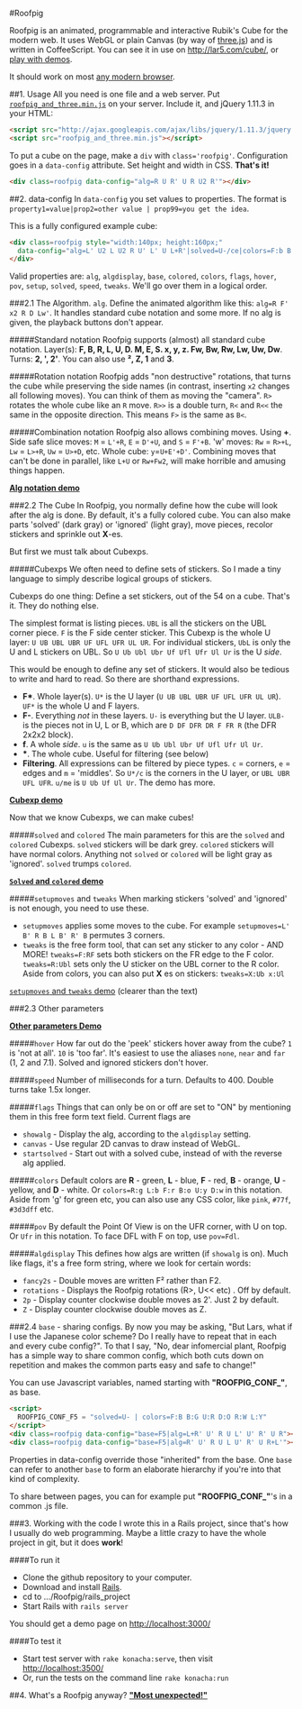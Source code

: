 #Roofpig

Roofpig is an animated, programmable and interactive Rubik's Cube for the modern web. It uses WebGL or plain Canvas (by way of [three.js](http://threejs.org/)) and is written in CoffeeScript. You can see it in use on http://lar5.com/cube/, or [play with demos](http://jsfiddle.net/Lar5/86L4C/). 

It should work on most [any modern browser](http://caniuse.com/canvas).

##1. Usage
All you need is one file and a web server. Put [`roofpig_and_three.min.js`](https://raw.githubusercontent.com/larspetrus/Roofpig/master/roofpig_and_three.min.js) on your server. Include it, and jQuery 1.11.3 in your HTML:

```html
<script src="http://ajax.googleapis.com/ajax/libs/jquery/1.11.3/jquery.min.js"></script>
<script src="roofpig_and_three.min.js"></script>
```

To put a cube on the page, make a `div` with `class='roofpig'`. Configuration goes in a `data-config` attribute. Set height and width in CSS. **That's it!**

```html
<div class=roofpig data-config="alg=R U R' U R U2 R'"></div>
```

##2. data-config
In `data-config` you set values to properties. The format is `property1=value|prop2=other value | prop99=you get the idea`.

This is a fully configured example cube:

```html
<div class=roofpig style="width:140px; height:160px;"
  data-config="alg=L' U2 L U2 R U' L' U L+R'|solved=U-/ce|colors=F:b B:g U:r D:o R:w L:y">
</div>
```

Valid properties are: `alg`, `algdisplay`, `base`, `colored`, `colors`, `flags`, `hover`, `pov`, `setup`, `solved`, `speed`, `tweaks`. We'll go over them in a logical order.

###2.1 The Algorithm. `alg`.
Define the animated algorithm like this: `alg=R F' x2 R D Lw'`. It handles standard cube notation and some more. If no alg is given, the playback buttons don't appear.

#####Standard notation
Roofpig supports (almost) all standard cube notation. Layer(s): **F, B, R, L, U, D. M, E, S. x, y, z. Fw, Bw, Rw, Lw, Uw, Dw**. Turns: **2, ', 2'**. You can also use **², Z, 1** and **3**.


#####Rotation notation
Roofpig adds "non destructive" rotations, that turns the cube while preserving the side names (in contrast, inserting `x2` changes all following moves). You can think of them as moving the "camera". `R>` rotates the whole cube like an `R` move. `R>>` is a double turn, `R<` and `R<<` the same in the opposite direction. This means `F>` is the same as `B<`.

#####Combination notation
Roofpig also allows combining moves. Using **+**. Side safe slice moves: `M` = `L'+R`, `E` = `D'+U`, and `S` = `F'+B`. 'w' moves: `Rw` = `R>+L`, `Lw` = `L>+R`, `Uw` = `U>+D`, etc. Whole cube: `y`=`U+E'+D'`. Combining moves that can't be done in parallel, like `L+U` or `Rw+Fw2`, will make horrible and amusing things happen.

[**Alg notation demo**](http://jsfiddle.net/Lar5/MfpVf/)

###2.2 The Cube
In Roofpig, you normally define how the cube will look after the alg is done. By default, it's a fully colored cube. You can also make parts 'solved' (dark gray) or 'ignored' (light gray), move pieces, recolor stickers and sprinkle out **X**-es.

But first we must talk about Cubexps.

#####Cubexps
We often need to define sets of stickers. So I made a tiny language to simply describe logical groups of stickers.

Cubexps do one thing: Define a set stickers, out of the 54 on a cube. That's it. They do nothing else.

The simplest format is listing pieces. `UBL` is all the stickers on the UBL corner piece. `F` is the F side center sticker. This Cubexp is the whole U layer: `U UB UBL UBR UF UFL UFR UL UR`. For individual stickers, `UbL` is only the U and L stickers on UBL. So `U Ub Ubl Ubr Uf Ufl Ufr Ul Ur` is the U *side*.

This would be enough to define any set of stickers. It would also be tedious to write and hard to read. So there are shorthand expressions.

- __F*__. Whole layer(s). `U*` is the U layer (`U UB UBL UBR UF UFL UFR UL UR`). `UF*` is the whole U and F layers.
- __F-__. Everything *not* in these layers. `U-` is everything but the U layer. `ULB-` is the pieces not in U, L or B, which are `D DF DFR DR F FR R` (the DFR 2x2x2 block).
- __f__. A whole *side*. `u` is the same as `U Ub Ubl Ubr Uf Ufl Ufr Ul Ur`.
- __*__. The whole cube. Useful for filtering (see below)
- __Filtering__. All expressions can be filtered by piece types. `c` = corners, `e` = edges and `m` = 'middles'. So `U*/c` is the corners in the U layer, or `UBL UBR UFL UFR`. `u/me` is `U Ub Uf Ul Ur`. The demo has more.

[**Cubexp demo**](http://jsfiddle.net/Lar5/2xAVX/)

Now that we know Cubexps, we can make cubes!

#####`solved` and `colored`
The main parameters for this are the `solved` and `colored` Cubexps. `solved` stickers will be dark grey. `colored` stickers will have normal colors. Anything not `solved` or `colored` will be light gray as 'ignored'. `solved` trumps `colored`.

[**`Solved` and `colored` demo**](http://jsfiddle.net/Lar5/tE83s/)

#####`setupmoves` and `tweaks`
When marking stickers 'solved' and 'ignored' is not enough, you need to use these.

- `setupmoves` applies some moves to the cube. For example `setupmoves=L' B' R B L B' R' B` permutes 3 corners.
- `tweaks` is the free form tool, that can set any sticker to any color - AND MORE! `tweaks=F:RF` sets both stickers on the FR edge to the F color. `tweaks=R:Ubl` sets only the U sticker on the UBL corner to the R color.
Aside from colors, you can also put **X** es on stickers: `tweaks=X:Ub x:Ul`

[`setupmoves` and `tweaks` demo](http://jsfiddle.net/Lar5/JFgQg/) (clearer than the text)

###2.3 Other parameters

[**Other parameters Demo**](http://jsfiddle.net/Lar5/9vq68/)

#####`hover`
How far out do the 'peek' stickers hover away from the cube? `1` is 'not at all'. `10` is 'too far'. It's easiest to use the aliases `none`, `near` and `far` (1, 2 and 7.1). Solved and ignored stickers don't hover.

#####`speed`
Number of milliseconds for a turn. Defaults to 400. Double turns take 1.5x longer.

#####`flags`
Things that can only be on or off are set to "ON" by mentioning them in this free form text field. Current flags are 
- `showalg` - Display the alg, according to the `algdisplay` setting.
- `canvas` - Use regular 2D canvas to draw instead of WebGL.
- `startsolved` - Start out with a solved cube, instead of with the reverse alg applied.

#####`colors`
Default colors are **R** - green, **L** - blue, **F** - red, **B** - orange, **U** - yellow, and **D** - white. Or `colors=R:g L:b F:r B:o U:y D:w` in this notation. Aside from 'g' for green etc, you can also use any CSS color, like `pink`, `#77f`, `#3d3dff` etc.

#####`pov`
By default the Point Of View is on the UFR corner, with U on top. Or `Ufr` in this notation. To face DFL with F on top, use `pov=Fdl`.

#####`algdisplay`
This defines how algs are written (if `showalg` is on). Much like flags, it's a free form string, where we look for certain words:
- `fancy2s` - Double moves are written F² rather than F2.
- `rotations` - Displays the Roofpig rotations (R>, U<< etc) . Off by default.
- `2p` - Display counter clockwise double moves as 2'. Just 2 by default.
- `Z` - Display counter clockwise double moves as Z.


###2.4 `base` - sharing configs.
By now you may be asking, "But Lars, what if I use the Japanese color scheme? Do I really have to repeat that in each and every cube config?". To that I say, "No, dear infomercial plant, Roofpig has a simple way to share common config, which both cuts down on repetition and makes the common parts easy and safe to change!"

You can use Javascript variables, named starting with **"ROOFPIG_CONF_"**, as base.

```html
<script>
  ROOFPIG_CONF_F5 = "solved=U- | colors=F:B B:G U:R D:O R:W L:Y"
</script>
<div class=roofpig data-config="base=F5|alg=L+R' U' R U L' U' R' U R"></div>
<div class=roofpig data-config="base=F5|alg=R' U' R U L U' R' U R+L'"></div>
```

Properties in data-config override those "inherited" from the base. One `base` can refer to another `base` to form an elaborate hierarchy if you're into that kind of complexity.

To share between pages, you can for example put **"ROOFPIG_CONF_"**'s in a common .js file.

###3. Working with the code
I wrote this in a Rails project, since that's how I usually do web programming. Maybe a little crazy to have the whole project in git, but it does **work**!

####To run it

- Clone the github repository to your computer.
- Download and install [Rails](http://rubyonrails.org/).
- cd to .../Roofpig/rails_project
- Start Rails with `rails server`

You should get a demo page on [http://localhost:3000/](http://localhost:3000/)


####To test it

- Start test server with `rake konacha:serve`, then visit [http://localhost:3500/](http://localhost:3500/)
- Or, run the tests on the command line `rake konacha:run`


##4. What's a Roofpig anyway?
[**"Most unexpected!"**](https://www.youtube.com/watch?v=PtO0diaiZEE&t=14m57s)
